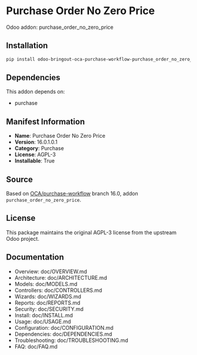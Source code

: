 # Purchase Order No Zero Price

Odoo addon: purchase_order_no_zero_price

## Installation

```bash
pip install odoo-bringout-oca-purchase-workflow-purchase_order_no_zero_price
```

## Dependencies

This addon depends on:
- purchase

## Manifest Information

- **Name**: Purchase Order No Zero Price
- **Version**: 16.0.1.0.1
- **Category**: Purchase
- **License**: AGPL-3
- **Installable**: True

## Source

Based on [OCA/purchase-workflow](https://github.com/OCA/purchase-workflow) branch 16.0, addon `purchase_order_no_zero_price`.

## License

This package maintains the original AGPL-3 license from the upstream Odoo project.

## Documentation

- Overview: doc/OVERVIEW.md
- Architecture: doc/ARCHITECTURE.md
- Models: doc/MODELS.md
- Controllers: doc/CONTROLLERS.md
- Wizards: doc/WIZARDS.md
- Reports: doc/REPORTS.md
- Security: doc/SECURITY.md
- Install: doc/INSTALL.md
- Usage: doc/USAGE.md
- Configuration: doc/CONFIGURATION.md
- Dependencies: doc/DEPENDENCIES.md
- Troubleshooting: doc/TROUBLESHOOTING.md
- FAQ: doc/FAQ.md
